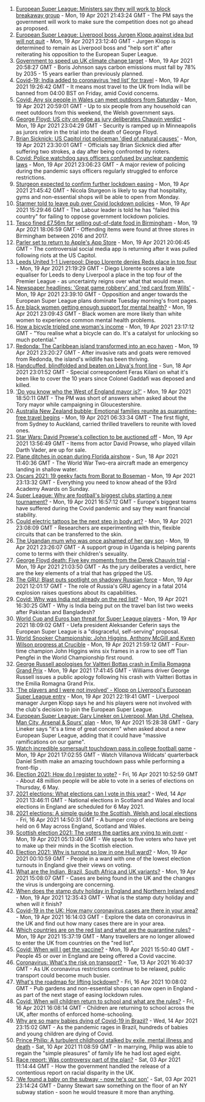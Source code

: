 1. [European Super League: Ministers say they will work to block breakaway group](https://www.bbc.co.uk/news/uk-politics-56807515) - Mon, 19 Apr 2021 21:43:24 GMT - The PM says the government will work to make sure the competition does not go ahead as proposed.
2. [European Super League: Liverpool boss Jurgen Klopp against idea but will not quit](https://www.bbc.co.uk/sport/football/56809771) - Mon, 19 Apr 2021 23:12:40 GMT - Jurgen Klopp is determined to remain as Liverpool boss and "help sort it" after reiterating his opposition to the European Super League.
3. [Government to speed up UK climate change target](https://www.bbc.co.uk/news/uk-politics-56807520) - Mon, 19 Apr 2021 20:58:27 GMT - Boris Johnson says carbon emissions must fall by 78% by 2035 - 15 years earlier than previously planned.
4. [Covid-19: India added to coronavirus ‘red list’ for travel](https://www.bbc.co.uk/news/uk-56806103) - Mon, 19 Apr 2021 19:26:42 GMT - It means most travel to the UK from India will be banned from 04:00 BST on Friday, amid Covid concerns.
5. [Covid: Any six people in Wales can meet outdoors from Saturday](https://www.bbc.co.uk/news/uk-wales-politics-56804046) - Mon, 19 Apr 2021 20:59:01 GMT - Up to six people from any household can meet outdoors from this weekend, the Welsh government says.
6. [George Floyd: US city on edge as jury deliberates Chauvin verdict](https://www.bbc.co.uk/news/world-us-canada-56806961) - Mon, 19 Apr 2021 23:04:29 GMT - Security is ramped up in Minneapolis as jurors retire in the trial into the death of George Floyd.
7. [Brian Sicknick: US Capitol riot policeman 'died of natural causes'](https://www.bbc.co.uk/news/world-us-canada-56810371) - Mon, 19 Apr 2021 23:30:01 GMT - Officials say Brian Sicknick died after suffering two strokes, a day after being confronted by rioters.
8. [Covid: Police watchdog says officers confused by unclear pandemic laws](https://www.bbc.co.uk/news/uk-56810031) - Mon, 19 Apr 2021 23:06:23 GMT - A major review of policing during the pandemic says officers regularly struggled to enforce restrictions.
9. [Sturgeon expected to confirm further lockdown easing](https://www.bbc.co.uk/news/uk-scotland-glasgow-west-56807826) - Mon, 19 Apr 2021 21:45:42 GMT - Nicola Sturgeon is likely to say that hospitality, gyms and non-essential shops will be able to open from Monday.
10. [Starmer told to leave pub over Covid lockdown policies](https://www.bbc.co.uk/news/uk-politics-56802020) - Mon, 19 Apr 2021 15:29:46 GMT - The Labour leader is told he has "failed this country" for failing to oppose government lockdown policies.
11. [Tesco fined £7.56m for selling out-of-date food in Birmingham](https://www.bbc.co.uk/news/uk-england-birmingham-56806641) - Mon, 19 Apr 2021 18:06:59 GMT - Offending items were found at three stores in Birmingham between 2016 and 2017.
12. [Parler set to return to Apple's App Store](https://www.bbc.co.uk/news/technology-56809217) - Mon, 19 Apr 2021 20:06:45 GMT - The controversial social media app is returning after it was pulled following riots at the US Capitol.
13. [Leeds United 1-1 Liverpool: Diego Llorente denies Reds place in top four](https://www.bbc.co.uk/sport/football/56713525) - Mon, 19 Apr 2021 21:19:29 GMT - Diego Llorente scores a late equaliser for Leeds to deny Liverpool a place in the top four of the Premier League - as uncertainty reigns over what that would mean.
14. [Newspaper headlines: 'Great game robbery' and 'red card from Wills'](https://www.bbc.co.uk/news/blogs-the-papers-56810441) - Mon, 19 Apr 2021 23:39:10 GMT - Opposition and anger towards the European Super League plans dominate Tuesday morning's front pages.
15. [Are black women getting enough support for mental health?](https://www.bbc.co.uk/news/uk-56765171) - Mon, 19 Apr 2021 23:09:43 GMT - Black women are more likely than white women to experience common mental health problems.
16. [How a bicycle tripled one woman's income](https://www.bbc.co.uk/news/stories-56806444) - Mon, 19 Apr 2021 23:17:12 GMT - "You realise what a bicycle can do. It's a catalyst for unlocking so much potential."
17. [Redonda: The Caribbean island transformed into an eco haven](https://www.bbc.co.uk/news/world-latin-america-56740670) - Mon, 19 Apr 2021 23:20:27 GMT - After invasive rats and goats were removed from Redonda, the island's wildlife has been thriving.
18. [Handcuffed, blindfolded and beaten on Libya's front line](https://www.bbc.co.uk/news/world-africa-56773817) - Sun, 18 Apr 2021 23:01:52 GMT - Special correspondent Feras Kilani on what it's been like to cover the 10 years since Colonel Gaddafi was deposed and killed.
19. ['Do you know who the West of England mayor is?'](https://www.bbc.co.uk/news/uk-56808466) - Mon, 19 Apr 2021 18:50:11 GMT - The PM was short of answers when asked about the Tory mayor while campaigning in Gloucestershire.
20. [Australia New Zealand bubble: Emotional families reunite as quarantine-free travel begins](https://www.bbc.co.uk/news/world-australia-56798393) - Mon, 19 Apr 2021 06:33:34 GMT - The first flight, from Sydney to Auckland, carried thrilled travellers to reunite with loved ones.
21. [Star Wars: David Prowse's collection to be auctioned off](https://www.bbc.co.uk/news/uk-england-bristol-56799244) - Mon, 19 Apr 2021 13:56:49 GMT - Items from actor David Prowse, who played villain Darth Vader, are up for sale.
22. [Plane ditches in ocean during Florida airshow](https://www.bbc.co.uk/news/world-us-canada-56792530) - Sun, 18 Apr 2021 11:40:36 GMT - The World War Two-era aircraft made an emergency landing in shallow water.
23. [Oscars 2021: 19 geeky facts from Borat to Boseman](https://www.bbc.co.uk/news/entertainment-arts-55325109) - Mon, 19 Apr 2021 23:13:32 GMT - Everything you need to know ahead of the 93rd Academy Awards on Sunday.
24. [Super League: Why are football's biggest clubs starting a new tournament?](https://www.bbc.co.uk/news/business-56768728) - Mon, 19 Apr 2021 16:57:12 GMT - Europe's biggest teams have suffered during the Covid pandemic and say they want financial stability.
25. [Could electric tattoos be the next step in body art?](https://www.bbc.co.uk/news/business-56561708) - Mon, 19 Apr 2021 23:08:09 GMT - Researchers are experimenting with thin, flexible circuits that can be transferred to the skin.
26. [The Ugandan mum who was once ashamed of her gay son](https://www.bbc.co.uk/news/world-africa-56773018) - Mon, 19 Apr 2021 23:26:07 GMT - A support group in Uganda is helping parents come to terms with their children's sexuality.
27. [George Floyd death: Five key moments from the Derek Chauvin trial](https://www.bbc.co.uk/news/world-us-canada-56802198) - Mon, 19 Apr 2021 21:03:50 GMT - As the jury deliberates a verdict, here are the key elements of a trial that has gripped the US.
28. [The GRU: Blast puts spotlight on shadowy Russian force](https://www.bbc.co.uk/news/world-europe-56798784) - Mon, 19 Apr 2021 12:01:17 GMT - The role of Russia's GRU agency in a fatal 2014 explosion raises questions about its capabilities.
29. [Covid: Why was India not already on the red list?](https://www.bbc.co.uk/news/56801288) - Mon, 19 Apr 2021 16:30:25 GMT - Why is India being put on the travel ban list two weeks after Pakistan and Bangladesh?
30. [World Cup and Euros ban threat for Super League players](https://www.bbc.co.uk/sport/football/56800351) - Mon, 19 Apr 2021 18:09:02 GMT - Uefa president Aleksander Ceferin says the European Super League is a "disgraceful, self-serving" proposal.
31. [World Snooker Championship: John Higgins, Anthony McGill and Kyren Wilson progress at Crucible](https://www.bbc.co.uk/sport/snooker/56800272) - Mon, 19 Apr 2021 21:59:12 GMT - Four-time champion John Higgins wins six frames in a row to see off Tian Pengfei in the World Championship first round.
32. [George Russell apologises for Valtteri Bottas crash in Emilia Romagna Grand Prix](https://www.bbc.co.uk/sport/formula1/56809267) - Mon, 19 Apr 2021 17:41:45 GMT - Williams driver George Russell issues a public apology following his crash with Valtteri Bottas in the Emilia Romagna Grand Prix.
33. ['The players and I were not involved' - Klopp on Liverpool's European Super League entry](https://www.bbc.co.uk/sport/av/football/56810625) - Mon, 19 Apr 2021 22:19:41 GMT - Liverpool manager Jurgen Klopp says he and his players were not involved with the club's decision to join the European Super League.
34. [European Super League: Gary Lineker on Liverpool, Man Utd, Chelsea, Man City, Arsenal & Spurs' plan](https://www.bbc.co.uk/sport/av/football/56807114) - Mon, 19 Apr 2021 15:28:38 GMT - Gary Lineker says "it's a time of great concern" when asked about a new European Super League, adding that it could have "massive ramifications on our game".
35. [Watch incredible somersault touchdown pass in college football game](https://www.bbc.co.uk/sport/av/american-football/56799679) - Mon, 19 Apr 2021 17:02:55 GMT - Watch Villanova Wildcats' quarterback Daniel Smith make an amazing touchdown pass while performing a front-flip .
36. [Election 2021: How do I register to vote?](https://www.bbc.co.uk/news/uk-politics-56581106) - Fri, 16 Apr 2021 10:52:59 GMT - About 48 million people will be able to vote in a series of elections on Thursday, 6 May.
37. [2021 elections: What elections can I vote in this year?](https://www.bbc.co.uk/news/56129210) - Wed, 14 Apr 2021 13:46:11 GMT - National elections in Scotland and Wales and local elections in England are scheduled for 6 May 2021.
38. [2021 elections: A simple guide to the Scottish, Welsh and local elections](https://www.bbc.co.uk/news/uk-politics-56286643) - Fri, 16 Apr 2021 14:50:31 GMT - A bumper crop of elections are being held on 6 May across England, Scotland and Wales.
39. [Scottish election 2021: The voters the parties are vying to win over](https://www.bbc.co.uk/news/uk-scotland-56633340) - Mon, 19 Apr 2021 05:13:40 GMT - We speak to five voters who have yet to make up their minds in the Scottish election.
40. [Election 2021: Why is turnout so low in one Hull ward?](https://www.bbc.co.uk/news/uk-england-humber-56735787) - Mon, 19 Apr 2021 00:10:59 GMT - People in a ward with one of the lowest election turnouts in England give their views on voting.
41. [What are the Indian, Brazil, South Africa and UK variants?](https://www.bbc.co.uk/news/health-55659820) - Mon, 19 Apr 2021 15:08:07 GMT - Cases are being found in the UK and the changes the virus is undergoing are concerning.
42. [When does the stamp duty holiday in England and Northern Ireland end?](https://www.bbc.co.uk/news/business-53319433) - Mon, 19 Apr 2021 12:35:43 GMT - What is the stamp duty holiday and when will it finish?
43. [Covid-19 in the UK: How many coronavirus cases are there in your area?](https://www.bbc.co.uk/news/uk-51768274) - Mon, 19 Apr 2021 16:14:03 GMT - Explore the data on coronavirus in the UK and find out how many cases there are in your area.
44. [Which countries are on the red list and what are the quarantine rules?](https://www.bbc.co.uk/news/explainers-52544307) - Mon, 19 Apr 2021 15:37:19 GMT - Many travellers are no longer allowed to enter the UK from countries on the "red list".
45. [Covid: When will I get the vaccine?](https://www.bbc.co.uk/news/health-55045639) - Mon, 19 Apr 2021 15:50:40 GMT - People 45 or over in England are being offered a Covid vaccine.
46. [Coronavirus: What's the risk on transport?](https://www.bbc.co.uk/news/health-51736185) - Tue, 13 Apr 2021 16:40:37 GMT - As UK coronavirus restrictions continue to be relaxed, public transport could become much busier.
47. [What's the roadmap for lifting lockdown?](https://www.bbc.co.uk/news/explainers-52530518) - Fri, 16 Apr 2021 10:08:02 GMT - Pub gardens and non-essential shops can now open in England - as part of the next stage of easing lockdown rules.
48. [Covid: When will children return to school and what are the rules?](https://www.bbc.co.uk/news/education-51643556) - Fri, 16 Apr 2021 16:08:14 GMT - Children are returning to school across the UK, after months of enforced home-schooling.
49. [Why are so many babies dying of Covid-19 in Brazil?](https://www.bbc.co.uk/news/world-latin-america-56696907) - Wed, 14 Apr 2021 23:15:02 GMT - As the pandemic rages in Brazil, hundreds of babies and young children are dying of Covid.
50. [Prince Philip: A turbulent childhood stalked by exile, mental illness and death](https://www.bbc.co.uk/news/uk-56690270) - Sat, 10 Apr 2021 11:08:59 GMT - In marrying, Philip was able to regain the "simple pleasures" of family life he had lost aged eight.
51. [Race report: Was controversy part of the plan?](https://www.bbc.co.uk/news/uk-politics-56578839) - Sat, 03 Apr 2021 11:14:44 GMT - How the government handled the release of a contentious report on racial disparity in the UK.
52. ['We found a baby on the subway - now he's our son'](https://www.bbc.co.uk/news/stories-56409764) - Sat, 03 Apr 2021 23:14:24 GMT - Danny Stewart saw something on the floor of an NY subway station - soon he would treasure it more than anything.
